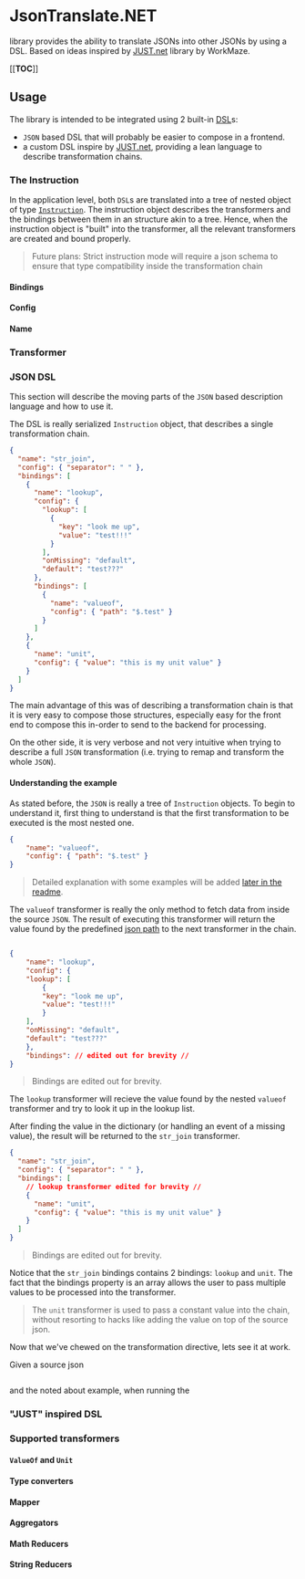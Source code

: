 # JsonTranslate.NET

library provides the ability to translate JSONs into other JSONs by using a DSL. Based on ideas inspired by [JUST.net](https://github.com/WorkMaze/JUST.net) library by WorkMaze.

[[__TOC__]]

## Usage

The library is intended to be integrated using 2 built-in [DSL](https://en.wikipedia.org/wiki/Domain-specific_language)s:

* `JSON` based DSL that will probably be easier to compose in a frontend.
* a custom DSL inspire by [JUST.net](https://github.com/WorkMaze/JUST.net), providing a lean language to describe transformation chains.

### The Instruction

In the application level, both `DSL`s are translated into a tree of nested object of type [`Instruction`](src/JsonTranslate.NET.Core.Abstractions/Instruction.cs).
The instruction object describes the transformers and the bindings between them in an structure akin to a tree.
Hence, when the instruction object is "built" into the transformer, all the relevant transformers are created and bound properly.

> Future plans: Strict instruction mode will require a json schema to ensure that type compatibility inside the transformation chain

#### Bindings

#### Config

#### Name

### Transformer

### JSON DSL

This section will describe the moving parts of the `JSON` based description language and how to use it.

The DSL is really serialized `Instruction` object, that describes a single transformation chain.

```json
{
  "name": "str_join",
  "config": { "separator": " " },
  "bindings": [
    {
      "name": "lookup",
      "config": {
        "lookup": [
          {
            "key": "look me up",
            "value": "test!!!"
          }
        ],
        "onMissing": "default",
        "default": "test???"
      },
      "bindings": [
        {
          "name": "valueof",
          "config": { "path": "$.test" }
        }
      ]
    },
    {
      "name": "unit",
      "config": { "value": "this is my unit value" }
    }
  ]
}
```

The main advantage of this was of describing a transformation chain is that it is very easy to compose those structures, especially easy for the front end to compose this in-order to send to the backend for processing.

On the other side, it is very verbose and not very intuitive when trying to describe a full `JSON` transformation (i.e. trying to remap and transform the whole `JSON`).

#### Understanding the example

As stated before, the `JSON` is really a tree of `Instruction` objects. To begin to understand it, first thing to understand is that the first transformation to be executed is the most nested one.

```json
{
    "name": "valueof",
    "config": { "path": "$.test" }
}
```

> Detailed explanation with some examples will be added [later in the readme](#Supported%20transformers).

The `valueof` transformer is really the only method to fetch data from inside the source `JSON`. The result of executing this transformer will return the value found by the  predefined [json path](https://www.newtonsoft.com/json/help/html/QueryJsonSelectToken.htm) to the next transformer in the chain.

```json

{
    "name": "lookup",
    "config": {
    "lookup": [
        {
        "key": "look me up",
        "value": "test!!!"
        }
    ],
    "onMissing": "default",
    "default": "test???"
    },
    "bindings": // edited out for brevity //
}

```

> Bindings are edited out for brevity.

The `lookup` transformer will recieve the value found by the nested `valueof` transformer and try to look it up in the lookup list.

After finding the value in the dictionary (or handling an event of a missing value), the result will be returned to the `str_join` transformer.

```json
{
  "name": "str_join",
  "config": { "separator": " " },
  "bindings": [
    // lookup transformer edited for brevity //
    {
      "name": "unit",
      "config": { "value": "this is my unit value" }
    }
  ]
}
```

> Bindings are edited out for brevity.

Notice that the `str_join` bindings contains 2 bindings: `lookup` and `unit`. The fact that the bindings property is an array allows the user to pass multiple values to be processed into the transformer.

> The `unit` transformer is used to pass a constant value into the chain, without resorting to hacks like adding the value on top of the source json.

Now that we've chewed on the transformation directive, lets see it at work.

Given a source json

```json
```

and the noted about example, when running the 

### "JUST" inspired DSL

### Supported transformers

#### `ValueOf` and `Unit`

#### Type converters

#### Mapper

#### Aggregators

#### Math Reducers

#### String Reducers
